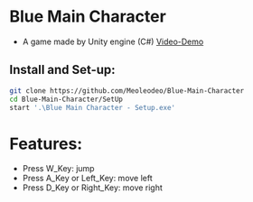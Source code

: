 # Blue Main Character
- A game made by Unity engine (C#)
[Video-Demo](https://www.youtube.com/channel/UCmmPqymrwJRLnOILNsLdksg)
## Install and Set-up:
```bash
git clone https://github.com/Meoleodeo/Blue-Main-Character
cd Blue-Main-Character/SetUp
start '.\Blue Main Character - Setup.exe'
```
# Features:
- Press W_Key: jump
- Press A_Key or Left_Key: move left
- Press D_Key or Right_Key: move right


